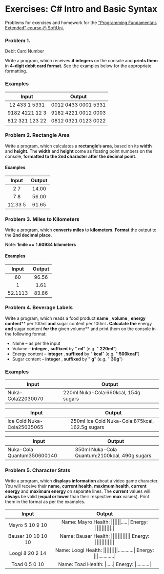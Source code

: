 ﻿# Exercises: C# Intro and Basic Syntax
Problems for exercises and homework for the ["Programming Fundamentals Extended" course @ SoftUni.](https://softuni.bg/courses/programming-fundamentals)

### Problem 1.              
Debit Card Number

Write a program, which receives **4** **integers** on the console and
**prints them** in **4-digit debit card format**. See the examples below
for the appropriate formatting.

### Examples

| Input | Output |
| :---: | :---: |
| 12 433 1 5331 | 0012 0433 0001 5331 |
| 9182 4221 12 3 | 9182 4221 0012 0003 |
| 812 321 123 22 | 0812 0321 0123 0022 |

### Problem 2. Rectangle Area

Write a program, which calculates a **rectangle’s area**, based on its **width** and **height**. The **width** and **height** come as floating point numbers on the console, **formatted to the 2nd character after the decimal point**.

#### Examples

|  Input  | Output |
|:-------:|:------:|
| 2 7     | 14.00  |
| 7 8     | 56.00  |
| 12.33 5 | 61.65  |

### Problem 3. Miles to Kilometers

Write a program, which **converts miles** to **kilometers**. **Format** the output to the **2nd decimal place**.

Note: **1mile == 1.60934 kilometers**

#### Examples

|  Input  | Output |
|:-------:|:------:|
| 60      | 96.56  |
| 1       | 1.61   |
| 52.1113 | 83.86  |

### Problem 4. Beverage Labels

Write a program, which reads a food product **name** , **volume** , **energy content**** per 100ml **and** sugar content per 100ml **. Calculate the** energy **and** sugar content **for the** given volume** and print them on the console in the following format:

- Name – as per the input
- Volume – **integer** , **suffixed** by &quot; **ml**&quot; (e.g. &quot; **220ml**&quot;)
- Energy content – **integer** , **suffixed** by &quot; **kcal**&quot; (e.g. &quot; **500kcal**&quot;)
- Sugar content – **integer** , **suffixed** by &quot; **g**&quot; (e.g. &quot; **30g**&quot;)

### Examples

| **Input** | **Output** |
| --- | --- |
| Nuka-Cola22030070 | 220ml Nuka-Cola:660kcal, 154g sugars |

| **Input** | **Output** |
| --- | --- |
| Ice Cold Nuka-Cola25035065 | 250ml Ice Cold Nuka-Cola:875kcal, 162.5g sugars |

| **Input** | **Output** |
| --- | --- |
| Nuka-Cola Quantum350600140 | 350ml Nuka-Cola Quantum:2100kcal, 490g sugars |

### Problem 5. Character Stats

Write a program, which **displays information** about a video game character. You will receive their **name**, **current health**, **maximum health**, **current energy** and **maximum energy** on separate lines. The **current** values will **always** be valid (**equal or lower** than their respective **max** values). Print them in the format as per the examples.

|        Input       |                                Output                               |
|:------------------:|:-------------------------------------------------------------------:|
| Mayro  5  10 9 10  | Name: Mayro Health: \|\|\|\|\|\|.....\| Energy: \|\|\|\|\|\|\|\|\|\|.\|               |
| Bauser 10 10 10 10 | Name: Bauser Health: \|\|\|\|\|\|\|\|\|\|\|\| Energy: \|\|\|\|\|\|\|\|\|\|\|\|              |
| Loogi 8 20 2 14    | Name: Loogi Health: \|\|\|\|\|\|\|\|\|............\| Energy: \|\|\|............\| |
| Toad 0 5 0 10      | Name: Toad Health: \|.....\| Energy: \|..........\|                     |